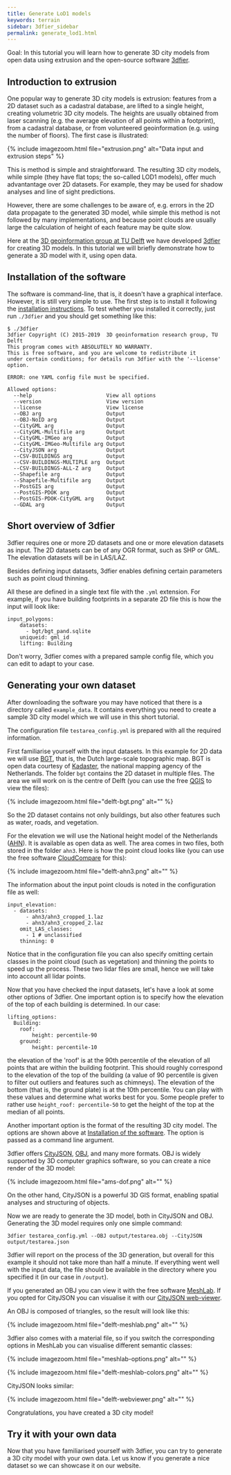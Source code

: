 ```yaml
---
title: Generate LoD1 models
keywords: terrain
sidebar: 3dfier_sidebar
permalink: generate_lod1.html
---
```


Goal: In this tutorial you will learn how to generate 3D city models from open data using extrusion and the open-source software [3dfier](https://github.com/tudelft3d/3dfier).

## Introduction to extrusion

One popular way to generate 3D city models is extrusion: features from a 2D dataset such as a cadastral database, are lifted to a single height, creating volumetric 3D city models.
The heights are usually obtained from laser scanning (e.g. the average elevation of all points within a footprint), from a cadastral database, or from volunteered geoinformation (e.g. using the number of floors).
The first case is illustrated:

{% include imagezoom.html file="extrusion.png" alt="Data input and extrusion steps" %}

This is method is simple and straightforward.
The resulting 3D city models, while simple (they have flat tops; the so-called LOD1 models), offer much advantantage over 2D datasets.
For example, they may be used for shadow analyses and line of sight predictions.

However, there are some challenges to be aware of, e.g. errors in the 2D data propagate to the generated 3D model, while simple this method is not followed by many implementations, and because point clouds are usually large the calculation of height of each feature may be quite slow.

Here at the [3D geoinformation group at TU Delft](https://3d.bk.tudelft.nl) we have developed <a href="https://github.com/tudelft3d/3dfier">3dfier</a> for creating 3D models.
In this tutorial we will briefly demonstrate how to generate a 3D model with it, using open data.

## Installation of the software

The software is command-line, that is, it doesn't have a graphical interface.
However, it is still very simple to use.
The first step is to install it following the [installation instructions]({{site.baseurl}}/installation). 
To test whether you installed it correctly, just run `./3dfier` and you should get something like this:

```
$ ./3dfier 
3dfier Copyright (C) 2015-2019  3D geoinformation research group, TU Delft
This program comes with ABSOLUTELY NO WARRANTY.
This is free software, and you are welcome to redistribute it
under certain conditions; for details run 3dfier with the '--license' option.

ERROR: one YAML config file must be specified.

Allowed options:
  --help                        View all options
  --version                     View version
  --license                     View license
  --OBJ arg                     Output
  --OBJ-NoID arg                Output
  --CityGML arg                 Output
  --CityGML-Multifile arg       Output
  --CityGML-IMGeo arg           Output
  --CityGML-IMGeo-Multifile arg Output
  --CityJSON arg                Output
  --CSV-BUILDINGS arg           Output
  --CSV-BUILDINGS-MULTIPLE arg  Output
  --CSV-BUILDINGS-ALL-Z arg     Output
  --Shapefile arg               Output
  --Shapefile-Multifile arg     Output
  --PostGIS arg                 Output
  --PostGIS-PDOK arg            Output
  --PostGIS-PDOK-CityGML arg    Output
  --GDAL arg                    Output
```

## Short overview of 3dfier

3dfier requires one or more 2D datasets and one or more elevation datasets as input.
The 2D datasets can be of any OGR format, such as SHP or GML. The elevation datasets will be in LAS/LAZ.

Besides defining input datasets, 3dfier enables defining certain parameters such as point cloud thinning.

All these are defined in a single text file with the `.yml` extension.
For example, if you have building footprints in a separate 2D file this is how the input will look like:

```
input_polygons:
    datasets: 
      - bgt/bgt_pand.sqlite
    uniqueid: gml_id
    lifting: Building
```

Don't worry, 3dfier comes with a prepared sample config file, which you can edit to adapt to your case.


## Generating your own dataset

After downloading the software you may have noticed that there is a directory called `example_data`. It contains everything you need to create a sample 3D city model which we will use in this short tutorial.

The configuration file `testarea_config.yml` is prepared with all the required information.

First familiarise yourself with the input datasets.
In this example for 2D data we will use [BGT](https://www.kadaster.nl/bgt), that is, the Dutch large-scale topographic map. BGT is open data courtesy of [Kadaster](https://www.kadaster.nl), the national mapping agency of the Netherlands.
The folder `bgt` contains the 2D dataset in multiple files. The area we will work on is the centre of Delft (you can use the free [QGIS](http://www.qgis.org/en/site/) to view the files):

{% include imagezoom.html file="delft-bgt.png" alt="" %}

So the 2D dataset contains not only buildings, but also other features such as water, roads, and vegetation.

For the elevation we will use the National height model of the Netherlands ([AHN](https://www.pdok.nl/nl/ahn3-downloads)). It is available as open data as well.
The area comes in two files, both stored in the folder `ahn3`. Here is how the point cloud looks like (you can use the free software [CloudCompare](http://www.danielgm.net/cc/) for this):

{% include imagezoom.html file="delft-ahn3.png" alt="" %}

The information about the input point clouds is noted in the configuration file as well:

```
input_elevation:
  - datasets:
      - ahn3/ahn3_cropped_1.laz
      - ahn3/ahn3_cropped_2.laz
    omit_LAS_classes:
      - 1 # unclassified
    thinning: 0
```

Notice that in the configuration file you can also specify omitting certain classes in the point cloud (such as vegetation) and thinning the points to speed up the process.
These two lidar files are small, hence we will take into account all lidar points.

Now that you have checked the input datasets, let's have a look at some other options of 3dfier.
One important option is to specify how the elevation of the top of each building is determined.
In our case:

```
lifting_options:
  Building:
    roof:
        height: percentile-90
    ground:
        height: percentile-10
```

the elevation of the 'roof' is at the 90th percentile of the elevation of all points that are within the building footprint.
This should roughly correspond to the elevation of the top of the building (a value of 90 percentile is given to filter out outliers and features such as chimneys).
The elevation of the bottom (that is, the ground plate) is at the 10th percentile.
You can play with these values and determine what works best for you.
Some people prefer to rather use `height_roof: percentile-50` to get the height of the top at the median of all points.

Another important option is the format of the resulting 3D city model. The options are shown above at [Installation of the software](#installation-of-the-software). The option is passed as a command line argument.

3dfier offers [CityJSON](https://www.cityjson.org), [OBJ](https://en.wikipedia.org/wiki/Wavefront_.obj_file), and many more formats.
OBJ is widely supported by 3D computer graphics software, so you can create a nice render of the 3D model:

{% include imagezoom.html file="ams-dof.png" alt="" %}

On the other hand, CityJSON is a powerful 3D GIS format, enabling spatial analyses and structuring of objects.

Now we are ready to generate the 3D model, both in CityJSON and OBJ.
Generating the 3D model requires only one simple command:

```
3dfier testarea_config.yml --OBJ output/testarea.obj --CityJSON output/testarea.json
```

3dfier will report on the process of the 3D generation, but overall for this example it should not take more than half a minute.
If everything went well with the input data, the file should be available in the directory where you specified it (in our case in `/output`).

If you generated an OBJ you can view it with the free software [MeshLab](http://meshlab.sourceforge.net).
If you opted for CityJSON you can visualise it with our [CityJSON web-viewer](https://tudelft3d.github.io/CityJSON-viewer/).

An OBJ is composed of triangles, so the result will look like this:

{% include imagezoom.html file="delft-meshlab.png" alt="" %}

3dfier also comes with a material file, so if you switch the corresponding options in MeshLab you can visualise different semantic classes:

{% include imagezoom.html file="meshlab-options.png" alt="" %}

{% include imagezoom.html file="delft-meshlab-colors.png" alt="" %}

CityJSON looks similar:

{% include imagezoom.html file="delft-webviewer.png" alt="" %}

Congratulations, you have created a 3D city model!

## Try it with your own data

Now that you have familiarised yourself with 3dfier, you can try to generate a 3D city model with your own data.
Let us know if you generate a nice dataset so we can showcase it on our website.